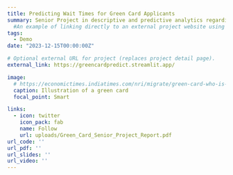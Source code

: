 ```yaml
---
title: Predicting Wait Times for Green Card Applicants
summary: Senior Project in descriptive and predictive analytics regarding U.S. permanent residency. Deployed on Streamlit.
  #An example of linking directly to an external project website using `external_link`.
tags:
  - Demo
date: "2023-12-15T00:00:00Z"

# Optional external URL for project (replaces project detail page).
external_link: https://greencardpredict.streamlit.app/

image:
  # https://economictimes.indiatimes.com/nri/migrate/green-card-who-is-eligible-and-how-to-apply/articleshow/80008248.cms?from=mdr
  caption: Illustration of a green card
  focal_point: Smart

links:
  - icon: twitter
    icon_pack: fab
    name: Follow
    url: uploads/Green_Card_Senior_Project_Report.pdf
url_code: ''
url_pdf: ''
url_slides: ''
url_video: ''
---
```

